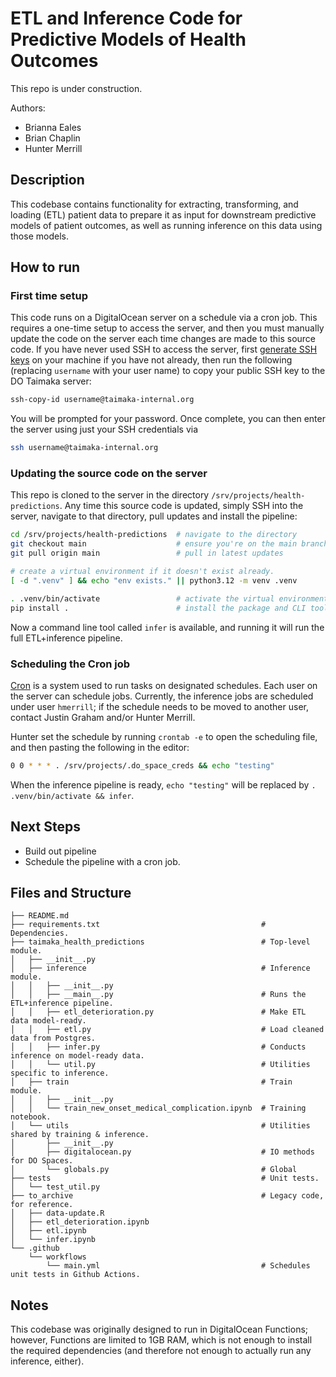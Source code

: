 # ETL and Inference Code for Predictive Models of Health Outcomes

This repo is under construction.

Authors:
- Brianna Eales
- Brian Chaplin
- Hunter Merrill

## Description

This codebase contains functionality for extracting, transforming, and loading (ETL) patient data to prepare it as input for downstream predictive models of patient outcomes, as well as running inference on this data using those models.

## How to run

### First time setup

This code runs on a DigitalOcean server on a schedule via a cron job. This requires a one-time setup to access the server, and then you must manually update the code on the server each time changes are made to this source code. If you have never used SSH to access the server, first [generate SSH keys](https://www.digitalocean.com/community/tutorials/how-to-configure-ssh-key-based-authentication-on-a-linux-server#step-1-creating-ssh-keys) on your machine if you have not already, then run the following (replacing `username` with your user name) to copy your public SSH key to the DO Taimaka server:

```bash
ssh-copy-id username@taimaka-internal.org
```

You will be prompted for your password. Once complete, you can then enter the server using just your SSH credentials via 

```bash
ssh username@taimaka-internal.org
```

### Updating the source code on the server

This repo is cloned to the server in the directory `/srv/projects/health-predictions`. Any time this source code is updated, simply SSH into the server, navigate to that directory, pull updates and install the pipeline:

```bash
cd /srv/projects/health-predictions  # navigate to the directory
git checkout main                    # ensure you're on the main branch
git pull origin main                 # pull in latest updates

# create a virtual environment if it doesn't exist already.
[ -d ".venv" ] && echo "env exists." || python3.12 -m venv .venv

. .venv/bin/activate                 # activate the virtual environment
pip install .                        # install the package and CLI tool
```

Now a command line tool called `infer` is available, and running it will run the full ETL+inference pipeline.

### Scheduling the Cron job

[Cron](https://help.ubuntu.com/community/CronHowto) is a system used to run tasks on designated schedules. Each user on the server can schedule jobs. Currently, the inference jobs are scheduled under user `hmerrill`; if the schedule needs to be moved to another user, contact Justin Graham and/or Hunter Merrill.

Hunter set the schedule by running `crontab -e` to open the scheduling file, and then pasting the following in the editor:

```bash
0 0 * * * . /srv/projects/.do_space_creds && echo "testing"
```

When the inference pipeline is ready, `echo "testing"` will be replaced by `. .venv/bin/activate && infer`.

## Next Steps

- Build out pipeline
- Schedule the pipeline with a cron job.

## Files and Structure

```
├── README.md
├── requirements.txt                                    # Dependencies.
├── taimaka_health_predictions                          # Top-level module.
│   ├── __init__.py
│   ├── inference                                       # Inference module.
│   │   ├── __init__.py
│   │   ├── __main__.py                                 # Runs the ETL+inference pipeline.
│   │   ├── etl_deterioration.py                        # Make ETL data model-ready.
│   │   ├── etl.py                                      # Load cleaned data from Postgres.
│   │   ├── infer.py                                    # Conducts inference on model-ready data.
│   │   └── util.py                                     # Utilities specific to inference.
│   ├── train                                           # Train module.
│   │   ├── __init__.py
│   │   └── train_new_onset_medical_complication.ipynb  # Training notebook.
│   └── utils                                           # Utilities shared by training & inference.
│       ├── __init__.py
│       ├── digitalocean.py                             # IO methods for DO Spaces.
│       └── globals.py                                  # Global 
├── tests                                               # Unit tests.
│   └── test_util.py
├── to_archive                                          # Legacy code, for reference.
│   ├── data-update.R
│   ├── etl_deterioration.ipynb
│   ├── etl.ipynb
│   └── infer.ipynb
└── .github
    └── workflows
        └── main.yml                                    # Schedules unit tests in Github Actions.
```

## Notes

This codebase was originally designed to run in DigitalOcean Functions; however, Functions are limited to 1GB RAM, which is not enough to install the required dependencies (and therefore not enough to actually run any inference, either).